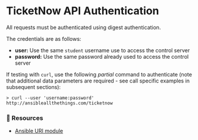 # TicketNow API Authentication

All requests must be authenticated using digest authentication.

The credentials are as follows:

 - **user:** Use the same `student` username use to access the control server
 - **password:** Use the same password already used to access the control server

If testing with `curl`, use the following *partial* command to authenticate (note that
additional data parameters are required - see call specific examples in subsequent sections):

```
> curl --user 'username:password' http://ansibleallthethings.com/ticketnow 
```


### 📗 Resources

 - [Ansible URI module](http://docs.ansible.com/ansible/latest/uri_module.html)

